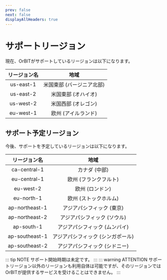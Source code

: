 ```yaml
---
prev: false
next: false
displayAllHeaders: true
---
```


# サポートリージョン
現在、OrBITがサポートしているリージョンは以下になります。

| リージョン名  | 地域                      |
| :----------: |:------------------------:|
| us-east-1    | 米国東部 (バージニア北部)  |
| us-east-2    | 米国東部 (オハイオ)       | 
| us-west-2    | 米国西部 (オレゴン)        |
| eu-west-1    | 欧州 (アイルランド)       | 

## サポート予定リージョン
今後、サポートを予定しているリージョンは以下になります。

| リージョン名  | 地域                      |
| :----------: |:------------------------:|
| ca-central-1    | カナダ (中部) |
| eu-central-1    | 欧州 (フランクフルト) |
| eu-west-2       | 欧州 (ロンドン) |
| eu-north-1      | 欧州 (ストックホルム) |
| ap-northeast-1  | アジアパシフィック (東京) |
| ap-northeast-2  | アジアパシフィック (ソウル) |
| ap-south-1      | アジアパシフィック (ムンバイ) |
| ap-southeast-1  | アジアパシフィック (シンガポール)  |
| ap-southeast-2  | アジアパシフィック (シドニー) |

::: tip NOTE
サポート開始時期は未定です。
:::
::: warning ATTENTION
サポートリージョン以外のリージョンも利用自体は可能ですが、そのリージョンではOrBITが提供するサービスを受けることはできません。
:::

 <Footer />